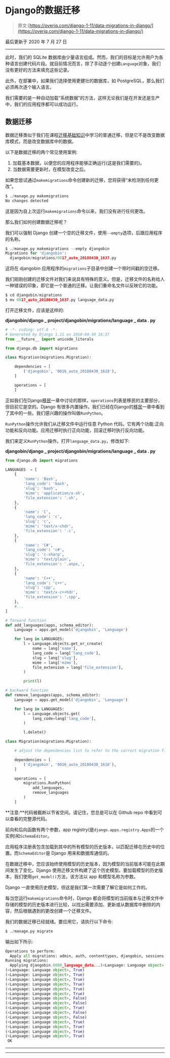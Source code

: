 # Django的数据迁移

> 原文:[https://overiq.com/django-1-11/data-migrations-in-django/](https://overiq.com/django-1-11/data-migrations-in-django/)

最后更新于 2020 年 7 月 27 日

* * *

此时，我们的 SQLite 数据库由少量语言组成。然而，我们的目标是允许用户为各种语言创建代码片段。就目前情况而言，除了手动逐个创建`Language`对象，我们没有更好的方法来填充这些记录。

此外，在部署中，如果我们选择使用更健壮的数据库，如 PostgreSQL，那么我们必须再次逐个输入语言。

我们需要的是一种自动加载“系统数据”的方法，这样无论我们是在开发还是生产中，我们的应用程序都可以成功运行。

## 数据迁移

数据迁移类似于我们在课程[迁移基础知识](/django-1-11/migrations-in-django/)中学习的普通迁移，但是它不是改变数据库模式，而是改变数据库中的数据。

以下是数据迁移的两个常见使用案例:

1.  加载基本数据，以便您的应用程序能够正确运行(这是我们需要的)。
2.  当数据需要更新时，在模型改变之后。

如果您尝试通过`makemigrations`命令创建新的迁移，您将获得“未检测到任何更改”。

```py
$ ./manage.py makemigrations
No changes detected

```

这是因为自上次运行`makemigrations`命令以来，我们没有进行任何更改。

那么我们如何创建数据迁移呢？

我们可以强制 Django 创建一个空的迁移文件，使用`--empty`选项，后跟应用程序的名称。

```py
$ ./manage.py makemigrations --empty djangobin
Migrations for 'djangobin':
  djangobin/migrations/0017_auto_20180430_1637.py

```

这将在 djangobin 应用程序的`migrations`子目录中创建一个带时间戳的空迁移。

我们刚刚创建的迁移文件对我们来说具有特殊的意义。但是，迁移文件的名称给人一种错误的印象，即它是一个普通的迁移。让我们重命名文件以反映它的功能。

```py
$ cd djangobin/migrations
$ mv 0017_auto_20180430_1637.py language_data.py

```

打开迁移文件，应该是这样的:

**djangobin/django _ project/djangobin/migrations/language _ data . py**

```py
# -*- coding: utf-8 -*-
# Generated by Django 1.11 on 2018-04-30 16:37
from __future__ import unicode_literals

from django.db import migrations

class Migration(migrations.Migration):

    dependencies = [
        ('djangobin', '0016_auto_20180430_1618'),
    ]

    operations = [
    ]

```

正如我们在Django[移民](/django-1-11/migrations-in-django/)一章中讨论的那样，`operations`列表是移民的主要部分，但目前它是空的。Django 有很多内置操作。我们已经在Django的[移民](/django-1-11/migrations-in-django/)一章中看到了其中的一些。我们感兴趣的操作叫做`RunPython`。

`RunPython`操作允许我们从迁移文件中运行任意 Python 代码。它有两个功能:正向功能和反向功能。应用迁移时执行正向功能，回滚迁移时执行反向功能。

我们来定义`RunPython`操作。打开`language_data.py`，修改如下:

**djangobin/django _ project/djangobin/migrations/language _ data . py**

```py
from django.db import migrations

LANGUAGES  = [
    {
        'name': 'Bash',
        'lang_code': 'bash',
        'slug': 'bash',
        'mime': 'application/x-sh',
        'file_extension': '.sh',
    },
    {
        'name': 'C',
        'lang_code': 'c',
        'slug': 'c',
        'mime': 'text/x-chdr',
        'file_extension': '.c',
    },
    {
        'name': 'C#',
        'lang_code': 'c#',
        'slug': 'c-sharp',
        'mime': 'text/plain',
        'file_extension': '.aspx,',
    },
    {
        'name': 'C++',
        'lang_code': 'c++',
        'slug': 'cpp',
        'mime': 'text/x-c++hdr',
        'file_extension': '.cpp',
    },
    #...
]

# forward function 
def add_languages(apps, schema_editor):
    Language = apps.get_model('djangobin', 'Language')

    for lang in LANGUAGES:
        l = Language.objects.get_or_create(
            name = lang['name'],
            lang_code = lang['lang_code'],
            slug = lang['slug'],
            mime = lang['mime'],
            file_extension = lang['file_extension'],
        )

        print(l)

# backward function
def remove_languages(apps, schema_editor):
    Language = apps.get_model('djangobin', 'Language')

    for lang in LANGUAGES:
        l = Language.objects.get(
            lang_code=lang['lang_code'],
        )

        l.delete()

class Migration(migrations.Migration):

    # adjust the dependencies list to refer to the correct migration file

    dependencies = [
        ('djangobin', '0016_auto_20180430_1618'),
    ]

    operations = [
        migrations.RunPython(
            add_languages,
            remove_languages
        )
    ]

```

**注意:**代码被截断以节省空间。请记住，您总是可以在 Github repo 中看到可以查看的完整源代码。

前向和后向函数有两个参数，app registry(是`django.apps.registry.Apps`的一个实例)和`SchemaEditor`。

应用程序注册表包含加载到其中的所有模型的历史版本，以匹配迁移在历史中的位置。而`SchemaEditor`是 Django 用来和数据库通信的。

在数据迁移中，您应该始终使用模型的历史版本，因为模型的当前版本可能在此期间发生了变化。Django 使用迁移文件构建了这个历史模型。要加载模型的历史版本，我们使用`get_model()`方法，该方法以 app 和模型名称为参数。

Django 一直使用历史模型，但这是我们第一次需要了解它是如何工作的。

每当您运行`makemigrations`命令时，Django 都会将模型的当前版本与迁移文件中存储的模型的历史版本进行比较，以找出需要添加、更新或从数据库中删除的内容，然后根据遇到的更改创建一个迁移文件。

我们的数据迁移已经就绪。要应用它，请执行以下命令:

```py
$ ./manage.py migrate

```

输出如下所示:

```py
Operations to perform:
  Apply all migrations: admin, auth, contenttypes, djangobin, sessions
Running migrations:
  Applying djangobin.0008_language_data...(<Language: Language object>, False)
(<Language: Language object>, True)
(<Language: Language object>, True)
(<Language: Language object>, True)
(<Language: Language object>, True)
(<Language: Language object>, True)
(<Language: Language object>, True)
(<Language: Language object>, False)
(<Language: Language object>, False)
(<Language: Language object>, True)
(<Language: Language object>, False)
(<Language: Language object>, False)
(<Language: Language object>, True)
(<Language: Language object>, True)
(<Language: Language object>, True)
(<Language: Language object>, True)
 OK

```

* * *

* * *